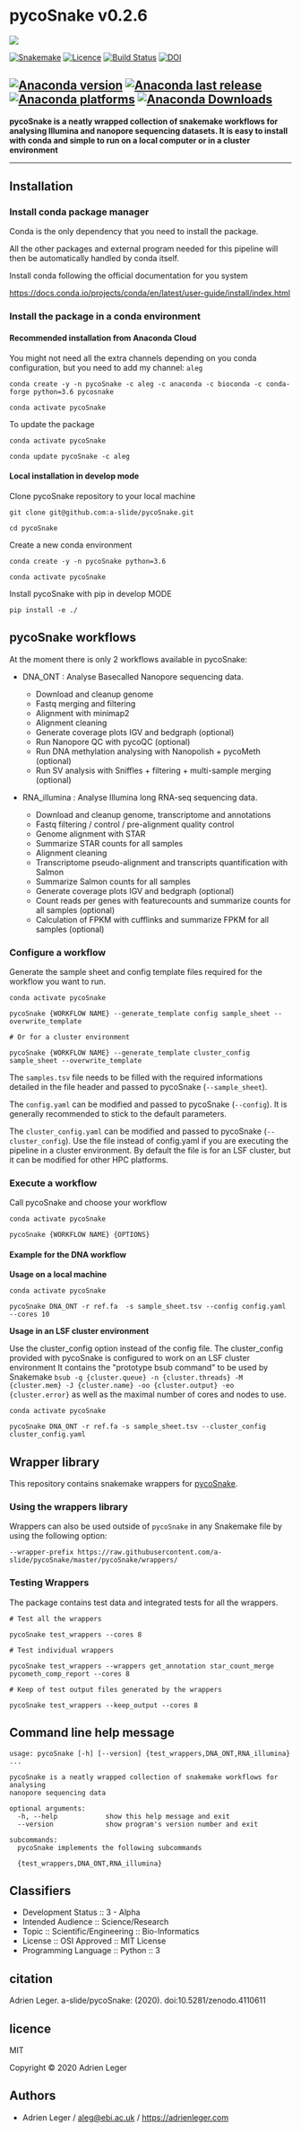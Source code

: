# pycoSnake v0.2.6

![](pictures/pycoSnake_logo.png)

[![Snakemake](https://img.shields.io/badge/snakemake-≥5.4.2-brightgreen.svg)](https://snakemake.bitbucket.io)
[![Licence](https://anaconda.org/aleg/pycoSnake/badges/license.svg)](https://anaconda.org/aleg/pycoSnake)
[![Build Status](https://travis-ci.com/a-slide/pycoSnake.svg?branch=master)](https://travis-ci.com/a-slide/pycoSnake)
[![DOI](https://zenodo.org/badge/173960745.svg)](https://zenodo.org/badge/latestdoi/173960745)

[![Anaconda version](https://anaconda.org/aleg/pycoSnake/badges/version.svg)](https://anaconda.org/aleg/pycoSnake)
[![Anaconda last release](https://anaconda.org/aleg/pycoSnake/badges/latest_release_relative_date.svg)](https://anaconda.org/aleg/pycoSnake)
[![Anaconda platforms](https://anaconda.org/aleg/pycoSnake/badges/platforms.svg)](https://anaconda.org/aleg/pycoSnake)
[![Anaconda Downloads](https://anaconda.org/aleg/pycoSnake/badges/downloads.svg)](https://anaconda.org/aleg/pycoSnake)
---

**pycoSnake is a neatly wrapped collection of snakemake workflows for analysing Illumina and nanopore sequencing datasets. It is easy to install with conda and simple to run on a local computer or in a cluster environment**

---

## Installation

### Install conda package manager

Conda is the only dependency that you need to install the package.

All the other packages and external program needed for this pipeline will then be automatically handled by conda itself.

Install conda following the official documentation for you system

https://docs.conda.io/projects/conda/en/latest/user-guide/install/index.html


### Install the package in a conda environment

#### Recommended installation from Anaconda Cloud

You might not need all the extra channels depending on you conda configuration, but you need to add my channel: `aleg`

```
conda create -y -n pycoSnake -c aleg -c anaconda -c bioconda -c conda-forge python=3.6 pycosnake

conda activate pycoSnake
```

To update the package

```
conda activate pycoSnake

conda update pycoSnake -c aleg
```

#### Local installation in develop mode

Clone pycoSnake repository to your local machine

```
git clone git@github.com:a-slide/pycoSnake.git

cd pycoSnake
```

Create a new conda environment

```
conda create -y -n pycoSnake python=3.6

conda activate pycoSnake
```

Install pycoSnake with pip in develop MODE

```
pip install -e ./
```

## pycoSnake workflows

At the moment there is only 2 workflows available in pycoSnake:

* DNA_ONT : Analyse Basecalled Nanopore sequencing data.
    * Download and cleanup genome
    * Fastq merging and filtering
    * Alignment with minimap2
    * Alignment cleaning
    * Generate coverage plots IGV and bedgraph (optional)
    * Run Nanopore QC with pycoQC (optional)
    * Run DNA methylation analysing with Nanopolish + pycoMeth (optional)
    * Run SV analysis with Sniffles + filtering + multi-sample merging (optional)

* RNA_illumina : Analyse Illumina long RNA-seq sequencing data.
    * Download and cleanup genome, transcriptome and annotations
    * Fastq filtering / control / pre-alignment quality control
    * Genome alignment with STAR
    * Summarize STAR counts for all samples
    * Alignment cleaning
    * Transcriptome pseudo-alignment and transcripts quantification with Salmon
    * Summarize Salmon counts for all samples
    * Generate coverage plots IGV and bedgraph (optional)
    * Count reads per genes with featurecounts and summarize counts for all samples (optional)
    * Calculation of FPKM with cufflinks and summarize FPKM for all samples (optional)

### Configure a workflow

Generate the sample sheet and config template files required for the workflow you want to run.

```
conda activate pycoSnake

pycoSnake {WORKFLOW NAME} --generate_template config sample_sheet --overwrite_template

# Or for a cluster environment

pycoSnake {WORKFLOW NAME} --generate_template cluster_config sample_sheet --overwrite_template
```

The `samples.tsv` file needs to be filled with the required informations detailed in the file header and passed to pycoSnake (`--sample_sheet`).

The `config.yaml` can be modified and passed to pycoSnake (`--config`). It is generally recommended to stick to the default parameters.

The `cluster_config.yaml` can be modified and passed to pycoSnake (`--cluster_config`). Use the file instead of config.yaml if you are executing the pipeline in a cluster environment. By default the file is for an LSF cluster, but it can be modified for other HPC platforms.

### Execute a workflow

Call pycoSnake and choose your workflow

```
conda activate pycoSnake

pycoSnake {WORKFLOW NAME} {OPTIONS}
```

#### Example for the DNA workflow

**Usage on a local machine**

```
conda activate pycoSnake

pycoSnake DNA_ONT -r ref.fa  -s sample_sheet.tsv --config config.yaml --cores 10
```

**Usage in an LSF cluster environment**

Use the cluster_config option instead of the config file.
The cluster_config provided with pycoSnake is configured to work on an LSF cluster environment
It contains the "prototype bsub command" to be used by Snakemake  `bsub -q {cluster.queue} -n {cluster.threads} -M {cluster.mem} -J {cluster.name} -oo {cluster.output} -eo {cluster.error}` as well as the maximal number of cores and nodes to use.

```
conda activate pycoSnake

pycoSnake DNA_ONT -r ref.fa -s sample_sheet.tsv --cluster_config cluster_config.yaml
```

## Wrapper library

This repository contains snakemake wrappers for [pycoSnake](https://github.com/a-slide/pycoSnake).

### Using the wrappers library

Wrappers can also be used outside of `pycoSnake` in any Snakemake file by using the following option:

```
--wrapper-prefix https://raw.githubusercontent.com/a-slide/pycoSnake/master/pycoSnake/wrappers/
```

### Testing Wrappers

The package contains test data and integrated tests for all the wrappers.

```
# Test all the wrappers

pycoSnake test_wrappers --cores 8

# Test individual wrappers

pycoSnake test_wrappers --wrappers get_annotation star_count_merge pycometh_comp_report --cores 8

# Keep of test output files generated by the wrappers

pycoSnake test_wrappers --keep_output --cores 8
```

## Command line help message

```
usage: pycoSnake [-h] [--version] {test_wrappers,DNA_ONT,RNA_illumina} ...

pycoSnake is a neatly wrapped collection of snakemake workflows for analysing
nanopore sequencing data

optional arguments:
  -h, --help            show this help message and exit
  --version             show program's version number and exit

subcommands:
  pycoSnake implements the following subcommands

  {test_wrappers,DNA_ONT,RNA_illumina}
```

## Classifiers

* Development Status :: 3 - Alpha
* Intended Audience :: Science/Research
* Topic :: Scientific/Engineering :: Bio-Informatics
* License :: OSI Approved :: MIT License
* Programming Language :: Python :: 3

## citation

Adrien Leger. a-slide/pycoSnake: (2020). doi:10.5281/zenodo.4110611

## licence

MIT

Copyright © 2020 Adrien Leger

## Authors

* Adrien Leger / aleg@ebi.ac.uk / https://adrienleger.com
